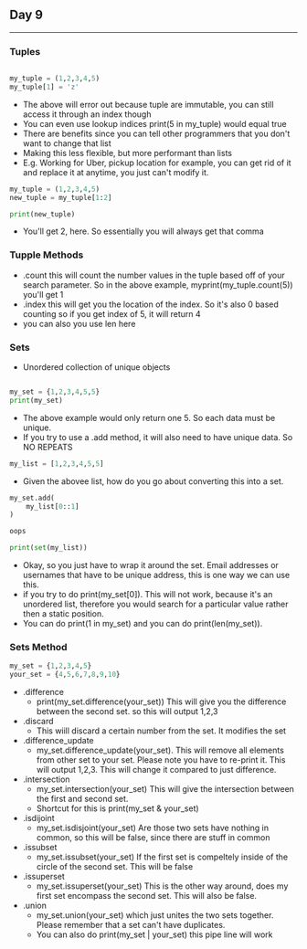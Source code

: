 ## Day 9

---

### Tuples

```python

my_tuple = (1,2,3,4,5)
my_tuple[1] = 'z'

```

- The above will error out because tuple are immutable, you can still access it through an index though
- You can even use lookup indices print(5 in my_tuple) would equal true
- There are benefits since you can tell other programmers that you don't want to change that list
- Making this less flexible, but more performant than lists
- E.g. Working for Uber, pickup location for example, you can get rid of it and replace it at anytime, you just can't modify it.

```python
my_tuple = (1,2,3,4,5)
new_tuple = my_tuple[1:2]

print(new_tuple)
```

- You'll get 2, here. So essentially you will always get that comma

### Tupple Methods

- .count this will count the number values in the tuple based off of your search parameter. So in the above example, myprint(my_tuple.count(5)) you'll get 1
- .index this will get you the location of the index. So it's also 0 based counting so if you get index of 5, it will return 4
- you can also you use len here

### Sets

- Unordered collection of unique objects

```python

my_set = {1,2,3,4,5,5}
print(my_set)

```

- The above example would only return one 5. So each data must be unique.
- If you try to use a .add method, it will also need to have unique data. So NO REPEATS

```python
my_list = [1,2,3,4,5,5]
```

- Given the abovee list, how do you go about converting this into a set.

```python
my_set.add(
    my_list[0::1]
)

oops

print(set(my_list))
```

- Okay, so you just have to wrap it around the set. Email addresses or usernames that have to be unique address, this is one way we can use this.
- if you try to do print(my_set[0]). This will not work, because it's an unordered list, therefore you would search for a particular value rather then a static position.
- You can do print(1 in my_set) and you can do print(len(my_set)).

### Sets Method

```python
my_set = {1,2,3,4,5}
your_set = {4,5,6,7,8,9,10}

```

- .difference
  - print(my_set.difference(your_set)) This will give you the difference between the second set. so this will output 1,2,3
- .discard
  - This wiill discard a certain number from the set. It modifies the set
- .difference_update
  - my_set.difference_update(your_set). This will remove all elements from other set to your set. Please note you have to re-print it. This will output 1,2,3. This will change it compared to just difference.
- .intersection
  - my_set.intersection(your_set) This will give the intersection between the first and second set.
  - Shortcut for this is print(my_set & your_set)
- .isdijoint
  - my_set.isdisjoint(your_set) Are those two sets have nothing in common, so this will be false, since there are stuff in common
- .issubset
  - my_set.issubset(your_set) If the first set is compeltely inside of the circle of the second set. This will be false
- .issuperset
  - my_set.issuperset(your_set) This is the other way around, does my first set encompass the second set. This will also be false.
- .union
  - my_set.union(your_set) which just unites the two sets together. Please remember that a set can't have duplicates.
  - You can also do print(my_set | your_set) this pipe line will work
